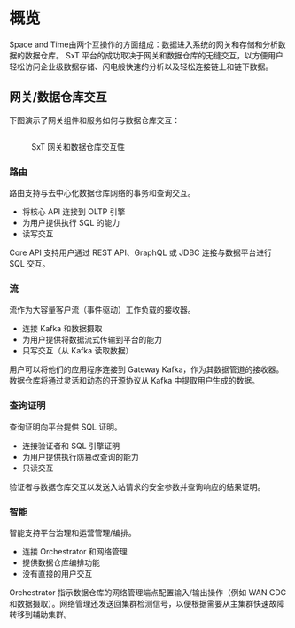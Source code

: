 # 概览

Space and Time由两个互操作的方面组成：数据进入系统的网关和存储和分析数据的数据仓库。 SxT 平台的成功取决于网关和数据仓库的无缝交互，以方便用户轻松访问企业级数据存储、闪电般快速的分析以及轻松连接链上和链下数据。

## 网关/数据仓库交互

下图演示了网关组件和服务如何与数据仓库交互：

<figure><img src="https://1359882050-files.gitbook.io/~/files/v0/b/gitbook-x-prod.appspot.com/o/spaces%2FzHdDPR6NVKwyccJmuzAw%2Fuploads%2FymKXlxgZmXtkheuGU54D%2Fgateway%20interfaces.png?alt=media&#x26;token=64490662-ca4b-425c-abc0-10ca8ef3898c" alt=""><figcaption><p>SxT 网关和数据仓库交互性</p></figcaption></figure>

### 路由

路由支持与去中心化数据仓库网络的事务和查询交互。

* 将核心 API 连接到 OLTP 引擎
* 为用户提供执行 SQL 的能力
* 读写交互

Core API 支持用户通过 REST API、GraphQL 或 JDBC 连接与数据平台进行 SQL 交互。

### 流

流作为大容量客户流（事件驱动）工作负载的接收器。

* 连接 Kafka 和数据摄取
* 为用户提供将数据流式传输到平台的能力
* 只写交互（从 Kafka 读取数据）

用户可以将他们的应用程序连接到 Gateway Kafka，作为其数据管道的接收器。数据仓库将通过灵活和动态的开源协议从 Kafka 中提取用户生成的数据。

### 查询证明

查询证明向平台提供 SQL 证明。

* 连接验证者和 SQL 引擎证明
* 为用户提供执行防篡改查询的能力
* 只读交互

验证者与数据仓库交互以发送入站请求的安全参数并查询响应的结果证明。

### 智能

智能支持平台治理和运营管理/编排。

* 连接 Orchestrator 和网络管理
* 提供数据仓库编排功能
* 没有直接的用户交互

Orchestrator 指示数据仓库的网络管理端点配置输入/输出操作（例如 WAN CDC 和数据摄取）。网络管理还发送回集群检测信号，以便根据需要从主集群快速故障转移到辅助集群。
